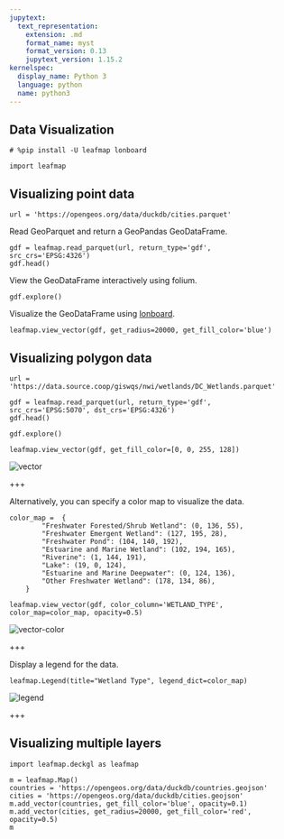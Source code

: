 ```yaml
---
jupytext:
  text_representation:
    extension: .md
    format_name: myst
    format_version: 0.13
    jupytext_version: 1.15.2
kernelspec:
  display_name: Python 3
  language: python
  name: python3
---
```


## Data Visualization

```{code-cell} ipython3
# %pip install -U leafmap lonboard
```

```{code-cell} ipython3
import leafmap
```

## Visualizing point data

```{code-cell} ipython3
url = 'https://opengeos.org/data/duckdb/cities.parquet'
```

Read GeoParquet and return a GeoPandas GeoDataFrame.

```{code-cell} ipython3
gdf = leafmap.read_parquet(url, return_type='gdf', src_crs='EPSG:4326')
gdf.head()
```

View the GeoDataFrame interactively using folium.

```{code-cell} ipython3
gdf.explore()
```

Visualize the GeoDataFrame using [lonboard](https://github.com/developmentseed/lonboard).

```{code-cell} ipython3
leafmap.view_vector(gdf, get_radius=20000, get_fill_color='blue')
```

## Visualizing polygon data

```{code-cell} ipython3
url = 'https://data.source.coop/giswqs/nwi/wetlands/DC_Wetlands.parquet'
```

```{code-cell} ipython3
gdf = leafmap.read_parquet(url, return_type='gdf', src_crs='EPSG:5070', dst_crs='EPSG:4326')
gdf.head()
```

```{code-cell} ipython3
gdf.explore()
```

```{code-cell} ipython3
leafmap.view_vector(gdf, get_fill_color=[0, 0, 255, 128])
```

![vector](https://i.imgur.com/HRtpiVd.png)

+++

Alternatively, you can specify a color map to visualize the data.

```{code-cell} ipython3
color_map =  {
        "Freshwater Forested/Shrub Wetland": (0, 136, 55),
        "Freshwater Emergent Wetland": (127, 195, 28),
        "Freshwater Pond": (104, 140, 192),
        "Estuarine and Marine Wetland": (102, 194, 165),
        "Riverine": (1, 144, 191),
        "Lake": (19, 0, 124),
        "Estuarine and Marine Deepwater": (0, 124, 136),
        "Other Freshwater Wetland": (178, 134, 86),
    }
```

```{code-cell} ipython3
leafmap.view_vector(gdf, color_column='WETLAND_TYPE', color_map=color_map, opacity=0.5)
```

![vector-color](https://i.imgur.com/Ejh8hK6.png)

+++

Display a legend for the data.

```{code-cell} ipython3
leafmap.Legend(title="Wetland Type", legend_dict=color_map)
```

![legend](https://i.imgur.com/fxzHHFN.png)

+++

## Visualizing multiple layers

```{code-cell} ipython3
import leafmap.deckgl as leafmap
```

```{code-cell} ipython3
m = leafmap.Map()
countries = 'https://opengeos.org/data/duckdb/countries.geojson'
cities = 'https://opengeos.org/data/duckdb/cities.geojson'
m.add_vector(countries, get_fill_color='blue', opacity=0.1)
m.add_vector(cities, get_radius=20000, get_fill_color='red', opacity=0.5)
m
```

